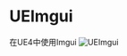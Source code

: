 # UEImgui

在UE4中使用Imgui
![UEImgui](D:\CYC_DATA\OwnProject\UEImgui_Project\Plugins\UEImgui\Resources\UEImgui.png)



